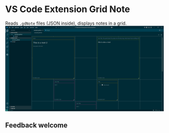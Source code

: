 # VS Code Extension Grid Note

Reads `.gdNote` files (JSON inside), displays notes in a grid.
![Preview](preview.png)

## Feedback welcome
